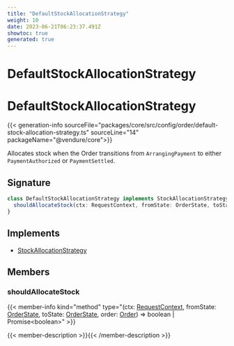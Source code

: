 ```yaml
---
title: "DefaultStockAllocationStrategy"
weight: 10
date: 2023-06-21T06:23:37.491Z
showtoc: true
generated: true
---
```

<!-- This file was generated from the Vendure source. Do not modify. Instead, re-run the "docs:build" script -->

# DefaultStockAllocationStrategy
<div class="symbol">


# DefaultStockAllocationStrategy

{{< generation-info sourceFile="packages/core/src/config/order/default-stock-allocation-strategy.ts" sourceLine="14" packageName="@vendure/core">}}

Allocates stock when the Order transitions from `ArrangingPayment` to either
`PaymentAuthorized` or `PaymentSettled`.

## Signature

```TypeScript
class DefaultStockAllocationStrategy implements StockAllocationStrategy {
  shouldAllocateStock(ctx: RequestContext, fromState: OrderState, toState: OrderState, order: Order) => boolean | Promise<boolean>;
}
```
## Implements

 * <a href='/typescript-api/orders/stock-allocation-strategy#stockallocationstrategy'>StockAllocationStrategy</a>


## Members

### shouldAllocateStock

{{< member-info kind="method" type="(ctx: <a href='/typescript-api/request/request-context#requestcontext'>RequestContext</a>, fromState: <a href='/typescript-api/orders/order-process#orderstate'>OrderState</a>, toState: <a href='/typescript-api/orders/order-process#orderstate'>OrderState</a>, order: <a href='/typescript-api/entities/order#order'>Order</a>) => boolean | Promise&#60;boolean&#62;"  >}}

{{< member-description >}}{{< /member-description >}}


</div>
